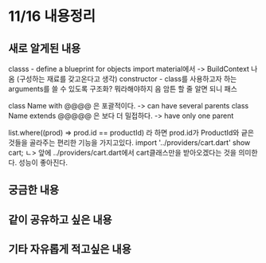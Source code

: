 # 11/16 내용정리

## 새로 알게된 내용

classs - define a blueprint for objects
import material에서 -> BuildContext 나옴 (구성하는 재료를 갖고온다고 생각)
constructor - class를 사용하고자 하는 arguments를 쓸 수 있도록 구조화? 뭐라해야하지 음 암튼 할 줄 알면 되니 패스

class Name with @@@@ 은 포괄적이다. -> can have several parents
class Name extends @@@@@ 은 보다 더 밀접하다. -> have only one parent

list.where((prod) => prod.id == productId) 라 하면 prod.id가 ProductId와 긑은 것들을 골라주는 편리한 기능을 가지고있다.
import '../providers/cart.dart' show cart;
ㄴ> 앞에 ../providers/cart.dart에서 cart클래스만을 받아오겠다는 것을 의미한다. 성능이 좋아진다.

## 궁금한 내용

## 같이 공유하고 싶은 내용

## 기타 자유롭게 적고싶은 내용
